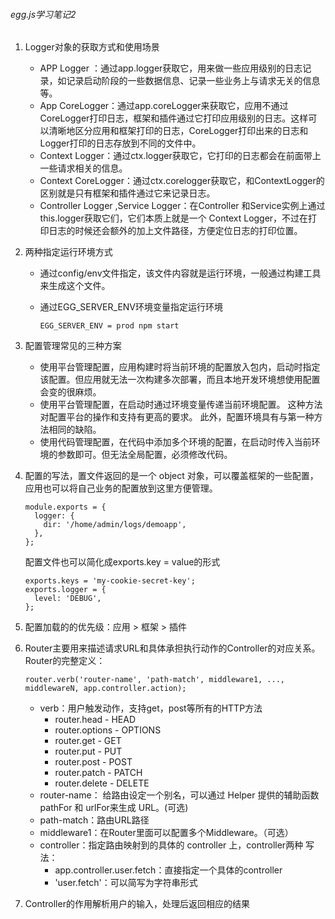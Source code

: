 ###### egg.js学习笔记2

1. Logger对象的获取方式和使用场景

   - APP Logger ：通过app.logger获取它，用来做一些应用级别的日志记录，如记录启动阶段的一些数据信息、记录一些业务上与请求无关的信息等。
   - App CoreLogger：通过app.coreLogger来获取它，应用不通过CoreLogger打印日志，框架和插件通过它打印应用级别的日志。这样可以清晰地区分应用和框架打印的日志，CoreLogger打印出来的日志和Logger打印的日志存放到不同的文件中。
   - Context Logger：通过ctx.logger获取它，它打印的日志都会在前面带上一些请求相关的信息。
   - Context CoreLogger：通过ctx.corelogger获取它，和ContextLogger的区别就是只有框架和插件通过它来记录日志。
   - Controller Logger ,Service Logger：在Controller 和Service实例上通过this.logger获取它们，它们本质上就是一个 Context Logger，不过在打印日志的时候还会额外的加上文件路径，方便定位日志的打印位置。

2. 两种指定运行环境方式

   - 通过config/env文件指定，该文件内容就是运行环境，一般通过构建工具来生成这个文件。

   - 通过EGG_SERVER_ENV环境变量指定运行环境

     ```
     EGG_SERVER_ENV = prod npm start
     ```

3. 配置管理常见的三种方案

   - 使用平台管理配置，应用构建时将当前环境的配置放入包内，启动时指定该配置。但应用就无法一次构建多次部署，而且本地开发环境想使用配置会变的很麻烦。
   - 使用平台管理配置，在启动时通过环境变量传递当前环境配置。 这种方法对配置平台的操作和支持有更高的要求。 此外，配置环境具有与第一种方法相同的缺陷。
   - 使用代码管理配置，在代码中添加多个环境的配置，在启动时传入当前环境的参数即可。但无法全局配置，必须修改代码。

4. 配置的写法，置文件返回的是一个 object 对象，可以覆盖框架的一些配置，应用也可以将自己业务的配置放到这里方便管理。

   ```
   module.exports = {
     logger: {
       dir: '/home/admin/logs/demoapp',
     },
   };
   ```

   配置文件也可以简化成exports.key = value的形式

   ```
   exports.keys = 'my-cookie-secret-key';
   exports.logger = {
     level: 'DEBUG',
   };
   ```

5. 配置加载的的优先级：应用 > 框架 > 插件

6. Router主要用来描述请求URL和具体承担执行动作的Controller的对应关系。Router的完整定义：

   ```
   router.verb('router-name', 'path-match', middleware1, ..., middlewareN, app.controller.action);
   ```

   - verb：用户触发动作，支持get，post等所有的HTTP方法
     - router.head - HEAD
     - router.options - OPTIONS
     - router.get - GET
     - router.put - PUT
     - router.post - POST
     - router.patch - PATCH
     - router.delete - DELETE
   - router-name： 给路由设定一个别名，可以通过 Helper 提供的辅助函数 pathFor 和 urlFor来生成 URL。(可选)
   - path-match：路由URL路径
   - middleware1：在Router里面可以配置多个Middleware。（可选）
   - controller：指定路由映射到的具体的 controller 上，controller两种 写法：
     - app.controller.user.fetch：直接指定一个具体的controller
     - 'user.fetch'：可以简写为字符串形式

7. Controller的作用解析用户的输入，处理后返回相应的结果